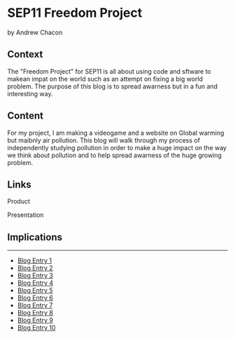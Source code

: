 # SEP11 Freedom Project
by Andrew Chacon

## Context
The "Freedom Project" for SEP11 is all about using code and sftware to makean impat on the world such as an attempt on fixing a big world problem. The purpose of this blog is to spread awarness but in a fun and interesting way.

## Content
For my project, I am making a videogame and a website on Global warming but maibnly air pollution. This blog will walk through my process of independently studying pollution in order to make a huge impact on the way we think about pollution and to help spread awarness of the huge growing problem.

## Links

Product

Presentation

## Implications


---

* [Blog Entry 1](entries/entry01.md)
* [Blog Entry 2](entries/entry02.md)
* [Blog Entry 3](entries/entry03.md)
* [Blog Entry 4](entries/entry04.md)
* [Blog Entry 5](entries/entry05.md)
* [Blog Entry 6](entries/entry06.md)
* [Blog Entry 7](entries/entry07.md)
* [Blog Entry 8](entries/entry08.md)
* [Blog Entry 9](entries/entry09.md)
* [Blog Entry 10](entries/entry10.md)

